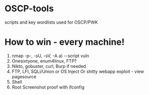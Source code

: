 # OSCP-tools
scripts and key wordlists used for OSCP/PWK

# How to win - every machine!
1. nmap -p-, -sU, -sV, -A
a) --script vuln
2. Onesixtyone, enum4linux,
FTP?
3. Nikto, gobuster, curl,
Burp if needed
4. FTP, LFI, SQLi/Union or OS
Inject
Or shitty webapp exploit - view pagesource
5. Shell
6. Root
Screenshot proof with ifconfig
